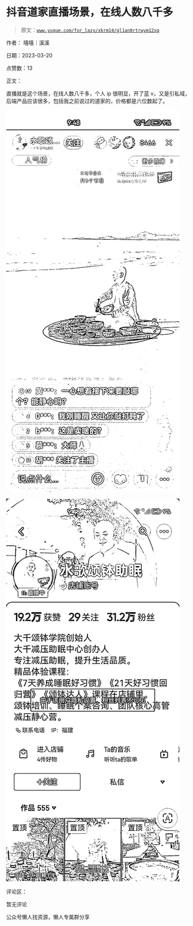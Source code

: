 # 抖音道家直播场景，在线人数八千多

> 原文：[`www.yuque.com/for_lazy/xkrm14/gl1an0rtrwym12xq`](https://www.yuque.com/for_lazy/xkrm14/gl1an0rtrwym12xq)



作者： 嘻嘻｜溪溪



日期：2023-03-20



点赞数：13



正文：



直播就是这个场景，在线人数八千多，个人 ip 很明显，开了蓝 v，又是引私域，后端产品应该很多，包括我之前说过的道家的，价格都是六位数起了。



![](img/69a0f075fcbb3d881ef17bd378a53cb6.png)  

![](img/60dcdec8156f7333304669a0d196ac00.png)  

评论区：



暂无评论



公众号懒人找资源，懒人专属群分享

</ne-p></ne-p>